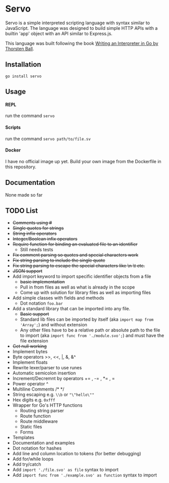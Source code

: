 # Servo

Servo is a simple interpreted scripting language with syntax similar to JavaScript. The language was designed to build simple HTTP APIs with a builtin 'app' object with an API similar to Express.js.

This language was built following the book [Writing an Interpreter in Go by Thorsten Ball](https://interpreterbook.com/).

## Installation

`go install servo`

## Usage

#### REPL

run the command `servo`

#### Scripts

run the command `servo path/to/file.sv`

#### Docker

I have no official image up yet. Build your own image from the Dockerfile in this repository.

## Documentation

None made so far

## TODO List

  * ~~Comments using #~~
  * ~~Single quotes for strings~~
  * ~~String infix operators~~
  * ~~Integer/Boolean infix operators~~
  * ~~Require function for binding an evaluated file to an identifier~~
    - Still needs tests
  * ~~Fix comment parsing so quotes and special characters work~~
  * ~~Fix string parsing to include the single quote~~
  * ~~Fix string parsing to escape the special characters like \n \t etc.~~
  * ~~JSON support~~
  * Add import keyword to import specific identifier objects from a file
    - ~~basic implementation~~
    - Pull in from files as well as what is already in the scope
    - Come up with solution for library files as well as importing files
  * Add simple classes with fields and methods
    - Dot notation `foo.bar`
  * Add a standard library that can be imported into any file.
    - ~~Basic support~~
    - Standard lib files can be imported by itself (aka `import map from 'Array';`) and without extension
    - Any other files have to be a relative path or absolute path to the file to import (aka `import func from './module.svo';`) and must have the file extension
  * ~~Get null working~~
  * Implement bytes
  * Byte operators >>, <<, |, &, &^
  * Implement floats
  * Rewrite lexer/parser to use runes
  * Automatic semicolon insertion
  * Increment/Decremnt by operators += , -= , \*= , \=
  * Power operator ^
  * Multiline Comments /\* \*/
  * String escaping e.g. `\\b` or `"\"hello\""`
  * Hex digits e.g. `0xfff`
  * Wrapper for Go's HTTP functions
    - Routing string parser
    - Route function
    - Route middleware
    - Static files
    - Forms
  * Templates
  * Documentation and examples
  * Dot notation for hashes
  * Add line and column location to tokens (for better debugging)
  * Add for/while loops
  * Add try/catch
  * Add `import './file.svo' as file` syntax to import
  * Add `import func from './example.svo' as function` syntax to import
